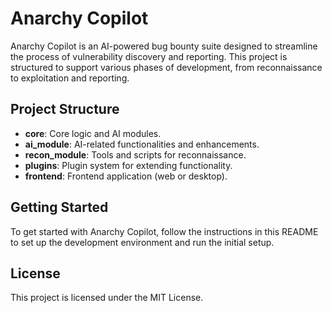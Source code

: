 # Anarchy Copilot

Anarchy Copilot is an AI-powered bug bounty suite designed to streamline the process of vulnerability discovery and reporting. This project is structured to support various phases of development, from reconnaissance to exploitation and reporting.

## Project Structure

- **core**: Core logic and AI modules.
- **ai_module**: AI-related functionalities and enhancements.
- **recon_module**: Tools and scripts for reconnaissance.
- **plugins**: Plugin system for extending functionality.
- **frontend**: Frontend application (web or desktop).

## Getting Started

To get started with Anarchy Copilot, follow the instructions in this README to set up the development environment and run the initial setup.

## License

This project is licensed under the MIT License.
